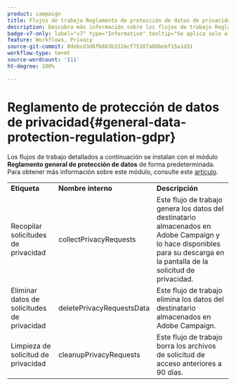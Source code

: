 ```yaml
---
product: campaign
title: Flujos de trabajo Reglamento de protección de datos de privacidad
description: Descubra más información sobre los flujos de trabajo Reglamento de protección de datos de privacidad
badge-v7-only: label="v7" type="Informative" tooltip="Se aplica solo a Campaign Classic v7"
feature: Workflows, Privacy
source-git-commit: 8debcd3d8fb883b3316cf75187a86bebf15a1d31
workflow-type: tm+mt
source-wordcount: '111'
ht-degree: 100%

---
```



# Reglamento de protección de datos de privacidad{#general-data-protection-regulation-gdpr}



Los flujos de trabajo detallados a continuación se instalan con el módulo **Reglamento general de protección de datos** de forma predeterminada. Para obtener más información sobre este módulo, consulte este [artículo](https://helpx.adobe.com/es/campaign/kb/acc-privacy.html).

<table> 
 <tbody> 
  <tr> 
   <td> <strong>Etiqueta</strong><br /> </td> 
   <td> <strong>Nombre interno</strong><br /> </td> 
   <td> <strong>Descripción</strong><br /> </td> 
  </tr> 
  <tr> 
   <td> <span class="uicontrol">Recopilar solicitudes de privacidad</span><br /> </td> 
   <td> <span class="uicontrol">collectPrivacyRequests</span><br /> </td> 
   <td> Este flujo de trabajo genera los datos del destinatario almacenados en Adobe Campaign y lo hace disponibles para su descarga en la pantalla de la solicitud de privacidad.<br /> </td> 
  </tr> 
  <tr> 
   <td> <span class="uicontrol">Eliminar datos de solicitudes de privacidad</span><br /> </td> 
   <td> <span class="uicontrol">deletePrivacyRequestsData</span><br /> </td> 
   <td> Este flujo de trabajo elimina los datos del destinatario almacenados en Adobe Campaign.<br /> </td> 
  </tr> 
  <tr> 
   <td> <span class="uicontrol">Limpieza de solicitud de privacidad</span> <br /> </td> 
   <td> <span class="uicontrol">cleanupPrivacyRequests</span><br /> </td> 
   <td> Este flujo de trabajo borra los archivos de solicitud de acceso anteriores a 90 días.<br /> </td> 
  </tr> 
 </tbody> 
</table>

